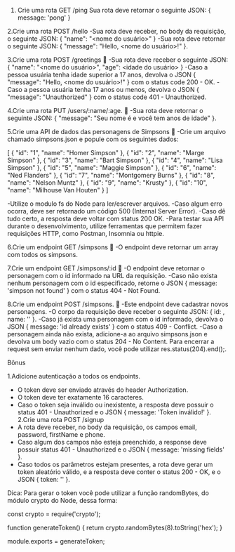 1. Crie uma rota GET /ping
Sua rota deve retornar o seguinte JSON: { message: 'pong' }

2.Crie uma rota POST /hello
-Sua rota deve receber, no body da requisição, o seguinte JSON: { "name": "<nome do usuário>" }
-Sua rota deve retornar o seguinte JSON: { "message": "Hello, <nome do usuário>!" }.

3.Crie uma rota POST /greetings 🚀
-Sua rota deve receber o seguinte JSON: { "name": "<nome do usuário>", "age": <idade do usuário> }
-Caso a pessoa usuária tenha idade superior a 17 anos, devolva o JSON { "message": "Hello, <nome do usuário>!" } com o status code 200 - OK.
-Caso a pessoa usuária tenha 17 anos ou menos, devolva o JSON { "message": "Unauthorized" } com o status code 401 - Unauthorized.

4.Crie uma rota PUT /users/:name/:age. 🚀
-Sua rota deve retornar o seguinte JSON: { "message": "Seu nome é <name> e você tem <age> anos de idade" }.

5.Crie uma API de dados das personagens de Simpsons 🚀
-Crie um arquivo chamado simpsons.json e popule com os seguintes dados:

[
  {
    "id": "1",
    "name": "Homer Simpson"
  },
  {
    "id": "2",
    "name": "Marge Simpson"
  },
  {
    "id": "3",
    "name": "Bart Simpson"
  },
  {
    "id": "4",
    "name": "Lisa Simpson"
  },
  {
    "id": "5",
    "name": "Maggie Simpson"
  },
  {
    "id": "6",
    "name": "Ned Flanders"
  },
  {
    "id": "7",
    "name": "Montgomery Burns"
  },
  {
    "id": "8",
    "name": "Nelson Muntz"
  },
  {
    "id": "9",
    "name": "Krusty"
  },
  {
    "id": "10",
    "name": "Milhouse Van Houten"
  }
]

-Utilize o modulo fs do Node para ler/escrever arquivos.
-Caso algum erro ocorra, deve ser retornado um código 500 (Internal Server Error).
-Caso dê tudo certo, a resposta deve voltar com status 200 OK.
-Para testar sua API durante o desenvolvimento, utilize ferramentas que permitem fazer requisições HTTP, como Postman, Insomnia ou httpie.

6.Crie um endpoint GET /simpsons 🚀
-O endpoint deve retornar um array com todos os simpsons.

7.Crie um endpoint GET /simpsons/:id 🚀
-O endpoint deve retornar o personagem com o id informado na URL da requisição.
-Caso não exista nenhum personagem com o id especificado, retorne o JSON { message: 'simpson not found' } com o status 404 - Not Found.

8.Crie um endpoint POST /simpsons. 🚀
-Este endpoint deve cadastrar novos personagens.
-O corpo da requisição deve receber o seguinte JSON: { id: <id-da-personagem>, name: '<nome-da-personagem>' }.
-Caso já exista uma personagem com o id informado, devolva o JSON { message: 'id already exists' } com o status 409 - Conflict.
-Caso a personagem ainda não exista, adicione-a ao arquivo simpsons.json e devolva um body vazio com o status 204 - No Content. Para encerrar a request sem enviar nenhum dado, você pode utilizar res.status(204).end();.

Bônus

1.Adicione autenticação a todos os endpoints.
- O token deve ser enviado através do header Authorization.
- O token deve ter exatamente 16 caracteres.
- Caso o token seja inválido ou inexistente, a resposta deve possuir o status 401 - Unauthorized e o JSON { message: 'Token inválido!' }.
2.Crie uma rota POST /signup
- A rota deve receber, no body da requisição, os campos email, password, firstName e phone.
- Caso algum dos campos não esteja preenchido, a response deve possuir status 401 - Unauthorized e o JSON { message: 'missing fields' }.
- Caso todos os parâmetros estejam presentes, a rota deve gerar um token aleatório válido, e a resposta deve conter o status 200 - OK, e o JSON { token: '<token-aleatorio>' }.

Dica: Para gerar o token você pode utilizar a função randomBytes, do módulo crypto do Node, dessa forma:

const crypto = require('crypto');

function generateToken() {
  return crypto.randomBytes(8).toString('hex');
}

module.exports = generateToken;